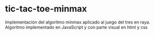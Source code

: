 # tic-tac-toe-minmax

Implementación del algoritmo minmax aplicado al juego del tres en raya.
Algoritmo implementado en JavaScript y con parte visual en html y css
